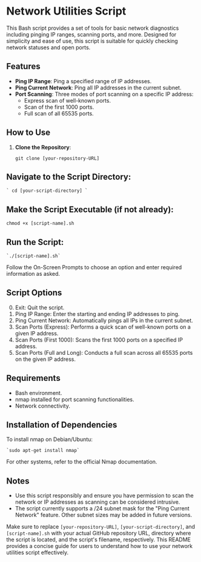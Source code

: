 # Network Utilities Script

This Bash script provides a set of tools for basic network diagnostics including pinging IP ranges, scanning ports, and more. Designed for simplicity and ease of use, this script is suitable for quickly checking network statuses and open ports.

## Features

- **Ping IP Range**: Ping a specified range of IP addresses.
- **Ping Current Network**: Ping all IP addresses in the current subnet.
- **Port Scanning**: Three modes of port scanning on a specific IP address:
  - Express scan of well-known ports.
  - Scan of the first 1000 ports.
  - Full scan of all 65535 ports.

## How to Use

1. **Clone the Repository**:
   
   ` git clone [your-repository-URL] `

## Navigate to the Script Directory:

    ` cd [your-script-directory] `

## Make the Script Executable (if not already):

   ` chmod +x [script-name].sh `

## Run the Script:

    `./[script-name].sh`

Follow the On-Screen Prompts to choose an option and enter required information as asked.

## Script Options
 0) Exit: Quit the script.
 1) Ping IP Range: Enter the starting and ending IP addresses to ping.
 2) Ping Current Network: Automatically pings all IPs in the current subnet.
 3) Scan Ports (Express): Performs a quick scan of well-known ports on a given IP address.
 4) Scan Ports (First 1000): Scans the first 1000 ports on a specified IP address.
 5) Scan Ports (Full and Long): Conducts a full scan across all 65535 ports on the given IP address.

## Requirements

 - Bash environment.
 - nmap installed for port scanning functionalities.
 - Network connectivity.

## Installation of Dependencies

To install nmap on Debian/Ubuntu:

    `sudo apt-get install nmap`

For other systems, refer to the official Nmap documentation.

## Notes

 - Use this script responsibly and ensure you have permission to scan the network or IP addresses as scanning can be considered intrusive.
 - The script currently supports a /24 subnet mask for the "Ping Current Network" feature. Other subnet sizes may be added in future versions.

Make sure to replace `[your-repository-URL]`, `[your-script-directory]`, and `[script-name].sh` with your actual GitHub repository URL, directory where the script is located, and the script's filename, respectively. This README provides a concise guide for users to understand how to use your network utilities script effectively.
